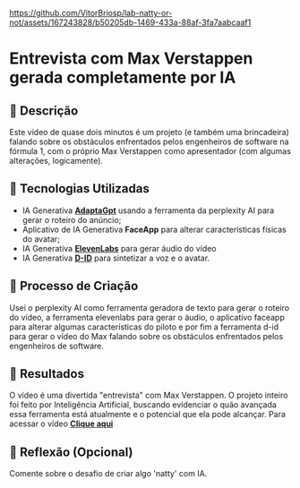 
https://github.com/VitorBriosp/lab-natty-or-not/assets/167243828/b50205db-1469-433a-88af-3fa7aabcaaf1
# Entrevista com Max Verstappen gerada completamente por IA

## 📒 Descrição
Este vídeo de quase dois minutos é um projeto (e também uma brincadeira) falando sobre os obstáculos enfrentados
pelos engenheiros de software na fórmula 1, com o próprio Max Verstappen como apresentador (com algumas alterações,
logicamente). 

## 🤖 Tecnologias Utilizadas
- IA Generativa **[AdaptaGpt](https://chat.adapta.org/hub)** usando a ferramenta da perplexity AI para gerar o roteiro do anúncio;
- Aplicativo de IA Generativa **FaceApp** para alterar características físicas do avatar;
- IA Generativa **[ElevenLabs](https://elevenlabs.io)** para gerar áudio do vídeo
- IA Generativa **[D-ID](https://www.d-id.com)** para sintetizar a voz e o avatar.

## 🧐 Processo de Criação
Usei o perplexity AI como ferramenta geradora de texto para gerar o roteiro do vídeo, a ferramenta elevenlabs para gerar o áudio, o aplicativo faceapp
para alterar algumas características do piloto e por fim a ferramenta d-id para gerar o vídeo do Max falando sobre os obstáculos enfrentados
pelos engenheiros de software.

## 🚀 Resultados
O vídeo é uma divertida "entrevista" com Max Verstappen. O projeto inteiro foi feito por Inteligência Artificial, buscando evidenciar o quão avançada essa ferramenta
está atualmente e o potencial que ela pode alcançar.
Para acessar o vídeo **[Clique aqui](
)**

## 💭 Reflexão (Opcional)
Comente sobre o desafio de criar algo 'natty' com IA.
